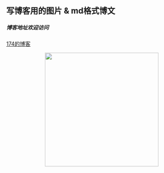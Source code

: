 ## 写博客用的图片 & md格式博文
##### 博客地址欢迎访问 
[174的博客](https://174studio.com:17480/blog/)

<div align=center><img height="300" src="https://raw.githubusercontent.com/Wangwei0223/markdown_photos/master/J.Fla.jpg"/></div>

